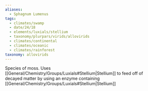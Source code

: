```yaml
---
aliases:
  - Sphagnum Lumenus
tags:
  - climates/swamp
  - date/24/18
  - elements/luxials/stellium
  - taxonomy/plurpars/virids/allovirids
  - climates/continental
  - climates/oceanic
  - climates/rainforest
taxonomy: allovirids
---
```

Species of moss. Uses [[General/Chemistry/Groups/Luxials#Stellium|Stellium]] to feed off of decayed matter by using an enzyme containing [[General/Chemistry/Groups/Luxials#Stellium|Stellium]]
